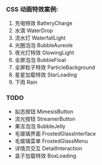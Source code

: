 ### CSS 动画特效案例:

1. 充电特效 BatteryCharge
2. 水滴 WaterDrop
3. 流水灯 WaterfallLight
4. 光圈泡泡 BubbleAureole
5. 夜光灯特效 GlowingLight
6. 全屏泡泡 BubbleFloat
7. 全屏粒子特效 ParticleBackground
8. 星星加载特效 StarLoading
9. 下雨 Rain

### TODO

- 拟态按钮 MimesisButton
- 流光按钮 StreamerButton
- 果冻泡泡 BubbleJelly
- 毛玻璃界面 FrostedGlassInterface
- 毛玻璃菜单 FrostedGlassMenu
- 详情页交互 DetailInteraction
- 盒子加载特效 BoxLoading

